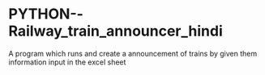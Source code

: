 # PYTHON--Railway_train_announcer_hindi
A program which runs and create a announcement of trains by given them information input in the excel sheet
